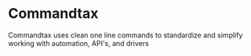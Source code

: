 # Commandtax
Commandtax uses clean one line commands to standardize and simplify working with automation, API's, and drivers
